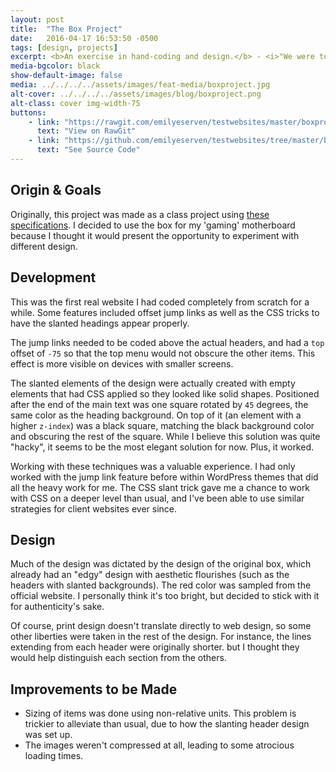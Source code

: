 ```yaml
---
layout: post
title:  "The Box Project"
date:   2016-04-17 16:53:50 -0500
tags: [design, projects]
excerpt: <b>An exercise in hand-coding and design.</b> - <i>"We were to create a website based on a box. I decided to use the box for my 'gaming' motherboard because I thought it would present the opportunity to experiment with different design."</i>
media-bgcolor: black
show-default-image: false
media: ../../../../assets/images/feat-media/boxproject.jpg
alt-cover: ../../../../assets/images/blog/boxproject.png
alt-class: cover img-width-75
buttons:
    - link: "https://rawgit.com/emilyeserven/testwebsites/master/boxproject/index.html"
      text: "View on RawGit"
    - link: "https://github.com/emilyeserven/testwebsites/tree/master/boxproject"
      text: "See Source Code"
---
```


## Origin & Goals

Originally, this project was made as a class project using [these specifications](https://dmd1070.com/lessons/box-project.html). I decided to use the box for my 'gaming' motherboard because I thought it would present the opportunity to experiment with different design.

## Development

This was the first real website I had coded completely from scratch for a while. Some features included offset jump links as well as the CSS tricks to have the slanted headings appear properly.

The jump links needed to be coded above the actual headers, and had a `top` offset of `-75` so that the top menu would not obscure the other items. This effect is more visible on devices with smaller screens.

The slanted elements of the design were actually created with empty elements that had CSS applied so they looked like solid shapes. Positioned after the end of the main text was one square rotated by `45` degrees, the same color as the heading background. On top of it (an element with a higher `z-index`) was a black square, matching the black background color and obscuring the rest of the square. While I believe this solution was quite "hacky", it seems to be the most elegant solution for now. Plus, it worked.

Working with these techniques was a valuable experience. I had only worked with the jump link feature before within WordPress themes that did all the heavy work for me. The CSS slant trick gave me a chance to work with CSS on a deeper level than usual, and I've been able to use similar strategies for client websites ever since.

## Design

Much of the design was dictated by the design of the original box, which already had an "edgy" design with aesthetic flourishes (such as the headers with slanted backgrounds). The red color was sampled from the official website. I personally think it's too bright, but decided to stick with it for authenticity's sake.

Of course, print design doesn't translate directly to web design, so some other liberties were taken in the rest of the design. For instance, the lines extending from each header were originally shorter. but I thought they would help distinguish each section from the others.

## Improvements to be Made

* Sizing of items was done using non-relative units. This problem is trickier to alleviate than usual, due to how the slanting header design was set up.
* The images weren't compressed at all, leading to some atrocious loading times.
